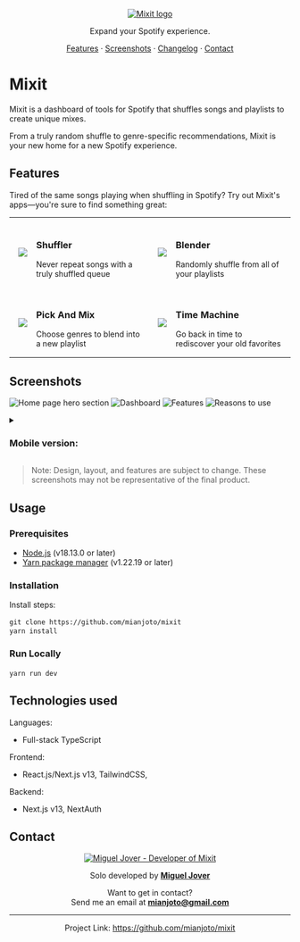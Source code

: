 <p align="center"/>
    <a href="https://github.com/mianjoto/mixit">
        <img src="./src/assets/readme/Mixit_Logo_Brand.png" alt="Mixit logo" width="200"/>
    </a>
    <p align="center">Expand your Spotify experience.</p>
    <p align="center">
        <a href="#features">Features</a> ·
        <a href="#screenshots">Screenshots</a> ·
        <a href="https://github.com/mianjoto/mixit/pulls?q=is%3Apr">Changelog</a> ·
        <a href="#contact">Contact</a>
    </p>
    
</header>

# Mixit

Mixit is a dashboard of tools for Spotify that shuffles songs and playlists to create unique mixes.

From a truly random shuffle to genre-specific recommendations, Mixit is your new home for a new Spotify experience.

## Features

Tired of the same songs playing when shuffling in Spotify? Try out Mixit's apps—you're sure to find something great:

<table>
  <tr>
    <td style="padding: 1rem;">
        <div style="display: flex; gap: 1rem; align-items: center; align-content: center;">
            <img src="./src/assets/readme/Shuffler.png"/>
        <section>
        <h3>Shuffler</h3>Never repeat songs with a truly shuffled queue
        </section>
        </div>
    </td>
    <td style="padding: 1rem;">
        <div style="display: flex; gap: 1rem; align-items: center; align-content: center;">
            <img src="./src/assets/readme/Blender.png"/>
        <section>
        <h3>Blender</h3>Randomly shuffle from all of your playlists
        </section>
        </div>
    </td>

  </tr>
  <tr>

  <td style="padding: 1rem;">
        <div style="display: flex; gap: 1rem; align-items: center; align-content: center;">
            <img src="./src/assets/readme/Pick And Mix.png"/>
        <section>
        <h3>Pick And Mix</h3>Choose genres to blend into a new playlist
        </section>
        </div>
    </td>
    <td style="padding: 1rem;">
        <div style="display: flex; gap: 1rem; align-items: center; align-content: center;">
            <img src="./src/assets/readme/Time Machine.png"/>
        <section>
        <h3>Time Machine</h3>Go back in time to rediscover your old favorites
        </section>
        </div>
    </td>
  </tr>
</table>

## Screenshots

![Home page hero section](/src/assets/screenshots/hero.png)
![Dashboard](/src/assets/screenshots/dashboard.png)
![Features](/src/assets/screenshots/features.png)
![Reasons to use](/src/assets/screenshots/reasons-to-use.png)

<details>
  <summary>

### Mobile version:

  </summary>

![Mobile version of home page hero section](/src/assets/screenshots/mobile/hero.png)
![Mobile version of dashboard](/src/assets/screenshots/mobile/dashboard.png)
![Mobile version of features](/src/assets/screenshots/mobile/features.png)
![Mobile version of footer](/src/assets/screenshots/mobile/footer.png)

</details>

> Note: Design, layout, and features are subject to change. These screenshots may not be representative of the final product.

## Usage

### Prerequisites

- [Node.js](https://nodejs.org/en/) (v18.13.0 or later)
- [Yarn package manager](https://yarnpkg.com/) (v1.22.19 or later)

### Installation

Install steps:

```
git clone https://github.com/mianjoto/mixit
yarn install
```

### Run Locally

```
yarn run dev
```

## Technologies used

Languages:

- Full-stack TypeScript

Frontend:

- React.js/Next.js v13, TailwindCSS,

Backend:

- Next.js v13, NextAuth

## Contact

<p align="center">
    <a href="https:/github.com/mianjoto"><img src="https://github.com/mianjoto.png" alt="Miguel Jover - Developer of Mixit" height="128"/></a>
    <p align="center">Solo developed by <a href="https://github.com/mianjoto"><strong>Miguel Jover</strong></a></p>
    <p align="center">Want to get in contact?</br>Send me an email at <a href="mailto:mianjoto@gmail.com"><strong>mianjoto@gmail.com</strong></a></p>

---

   <p align="center">Project Link: <a href="https://github.com/mianjoto/mixit">https://github.com/mianjoto/mixit</a></p>

</p>
